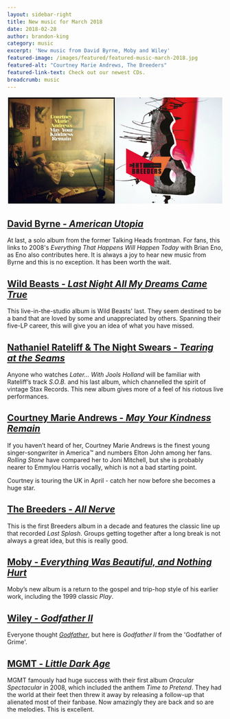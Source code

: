 ```yaml
---
layout: sidebar-right
title: New music for March 2018
date: 2018-02-28
author: brandon-king
category: music
excerpt: 'New music from David Byrne, Moby and Wiley'
featured-image: /images/featured/featured-music-march-2018.jpg
featured-alt: "Courtney Marie Andrews, The Breeders"
featured-link-text: Check out our newest CDs.
breadcrumb: music
---
```


![Courtney Marie Andrews, The Breeders](/images/featured/featured-music-march-2018.jpg)

## [David Byrne - <cite>American Utopia</cite>](https://suffolk.spydus.co.uk/cgi-bin/spydus.exe/ENQ/OPAC/BIBENQ?BRN=2363601)

At last, a solo album from the former Talking Heads frontman. For fans, this links to 2008's <cite>Everything That Happens Will Happen Today</cite> with Brian Eno, as Eno also contributes here. It is always a joy to hear new music from Byrne and this is no exception. It has been worth the wait.

## [Wild Beasts - <cite>Last Night All My Dreams Came True</cite>](https://suffolk.spydus.co.uk/cgi-bin/spydus.exe/ENQ/OPAC/BIBENQ?BRN=2351841)

This live-in-the-studio album is Wild Beasts' last. They seem destined to be a band that are loved by some and unappreciated by others. Spanning their five-LP career, this will give you an idea of what you have missed.

## [Nathaniel Rateliff & The Night Swears - <cite>Tearing at the Seams</cite>](https://suffolk.spydus.co.uk/cgi-bin/spydus.exe/ENQ/OPAC/BIBENQ?BRN=2373954)

Anyone who watches <cite>Later... With Jools Holland</cite> will be familiar with Rateliff’s track <cite>S.O.B.</cite> and his last album, which channelled the spirit of vintage Stax Records. This new album gives more of a feel of his riotous live performances.

## [Courtney Marie Andrews - <cite>May Your Kindness Remain</cite>](https://suffolk.spydus.co.uk/cgi-bin/spydus.exe/ENQ/OPAC/BIBENQ?BRN=2364189)

If you haven’t heard of her, Courtney Marie Andrews is the finest young singer-songwriter in America™ and numbers Elton John among her fans. <cite>Rolling Stone</cite> have compared her to Joni Mitchell, but she is probably nearer to Emmylou Harris vocally, which is not a bad starting point.

Courtney is touring the UK in April - catch her now before she becomes a huge star.

## [The Breeders - <cite>All Nerve</cite>](https://suffolk.spydus.co.uk/cgi-bin/spydus.exe/ENQ/OPAC/BIBENQ?BRN=2365263)

This is the first Breeders album in a decade and features the classic line up that recorded <cite>Last Splash</cite>. Groups getting together after a long break is not always a great idea, but this is really good.

## [Moby - <cite>Everything Was Beautiful, and Nothing Hurt</cite>](https://suffolk.spydus.co.uk/cgi-bin/spydus.exe/ENQ/OPAC/BIBENQ?BRN=2353475)

Moby’s new album is a return to the gospel and trip-hop style of his earlier work, including the 1999 classic <cite>Play</cite>.

## [Wiley - <cite>Godfather II</cite>](https://suffolk.spydus.co.uk/cgi-bin/spydus.exe/ENQ/OPAC/BIBENQ?BRN=2334832)

Everyone thought [<cite>Godfather</cite>](https://suffolk.spydus.co.uk/cgi-bin/spydus.exe/ENQ/OPAC/BIBENQ?BRN=2078178), but here is <cite>Godfather II</cite> from the 'Godfather of Grime'.

## [MGMT - <cite>Little Dark Age</cite>](https://suffolk.spydus.co.uk/cgi-bin/spydus.exe/ENQ/OPAC/BIBENQ?BRN=2369418)

MGMT famously had huge success with their first album <cite>Oracular Spectacular</cite> in 2008, which included the anthem <cite>Time to Pretend</cite>. They had the world at their feet then threw it away by releasing a follow-up that alienated most of their fanbase. Now amazingly they are back and so are the melodies. This is excellent.
